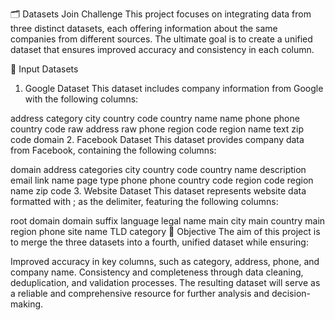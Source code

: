 🗂️ Datasets Join Challenge
This project focuses on integrating data from three distinct datasets, each offering information about the same companies from different sources. The ultimate goal is to create a unified dataset that ensures improved accuracy and consistency in each column.

📄 Input Datasets
1. Google Dataset
This dataset includes company information from Google with the following columns:

address
category
city
country code
country name
name
phone
phone country code
raw address
raw phone
region code
region name
text
zip code
domain
2. Facebook Dataset
This dataset provides company data from Facebook, containing the following columns:

domain
address
categories
city
country code
country name
description
email
link
name
page type
phone
phone country code
region code
region name
zip code
3. Website Dataset
This dataset represents website data formatted with ; as the delimiter, featuring the following columns:

root domain
domain suffix
language
legal name
main city
main country
main region
phone
site name
TLD
category
🎯 Objective
The aim of this project is to merge the three datasets into a fourth, unified dataset while ensuring:

Improved accuracy in key columns, such as category, address, phone, and company name.
Consistency and completeness through data cleaning, deduplication, and validation processes.
The resulting dataset will serve as a reliable and comprehensive resource for further analysis and decision-making.
